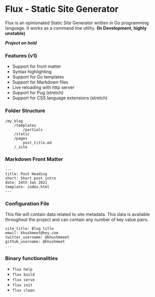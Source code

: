 # Flux - Static Site Generator

Flux is an opinionated Static Site Generator written in Go programming language. It works as a command line utility. **(In Development, highly unstable)**

**_Project on hold_**

### Features (v1)

- Support for front matter
- Syntax highlighting
- Support for Go templates
- Support for Markdown files
- Live reloading with http server
- Support for Pug (stretch)
- Support for CSS language extensions (stretch)

### Folder Structure

```other
/my_blog
	/templates
		/partials
	/static
	/pages
		post_title.md
	/_site
```

### Markdown Front Matter

```other
---
title: Post Heading
short: Short post intro
date: 24th Jan 2021
template: index.html
---
```

### Configuration File

This file will contain data related to site metadata. This data is available throughout the project and can contain any number of key value pairs.

```other
site_title: Blog title
email: khushmeet@hey.com
twitter_username: @khushmeeet
github_username: @khushmeet
...
```

### Binary functionalities

- `flux help`
- `flux build`
- `flux serve`
- `flux init`
- `flux clean`

